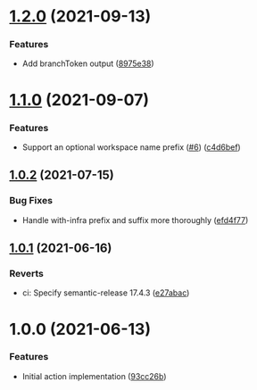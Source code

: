 # [1.2.0](https://github.com/cbsinteractive/tfc-workspace-name-action/compare/1.1.0...1.2.0) (2021-09-13)


### Features

* Add branchToken output ([8975e38](https://github.com/cbsinteractive/tfc-workspace-name-action/commit/8975e38c97b0138dba1b819935146251b9c2fd0c))

# [1.1.0](https://github.com/cbsinteractive/tfc-workspace-name-action/compare/1.0.2...1.1.0) (2021-09-07)


### Features

* Support an optional workspace name prefix ([#6](https://github.com/cbsinteractive/tfc-workspace-name-action/issues/6)) ([c4d6bef](https://github.com/cbsinteractive/tfc-workspace-name-action/commit/c4d6bef7645c9f676802aa0db93de8d6d866767c))

## [1.0.2](https://github.com/cbsinteractive/tfc-workspace-name-action/compare/1.0.1...1.0.2) (2021-07-15)


### Bug Fixes

* Handle with-infra prefix and suffix more thoroughly ([efd4f77](https://github.com/cbsinteractive/tfc-workspace-name-action/commit/efd4f77fe6b269bcd05d8f2f558eac64db01cef9))

## [1.0.1](https://github.com/cbsinteractive/tfc-workspace-name-action/compare/1.0.0...1.0.1) (2021-06-16)


### Reverts

* ci: Specify semantic-release 17.4.3 ([e27abac](https://github.com/cbsinteractive/tfc-workspace-name-action/commit/e27abac15279699e73eedd4767726a7408f1d0a7))

# 1.0.0 (2021-06-13)


### Features

* Initial action implementation ([93cc26b](https://github.com/cbsinteractive/tfc-workspace-name-action/commit/93cc26b399832812dac406b26090080664b5d1eb))
